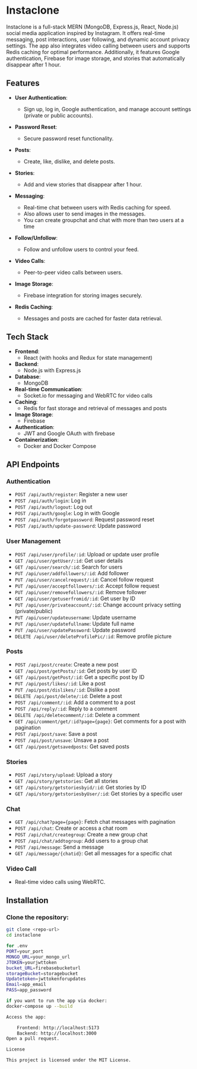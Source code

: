 # Instaclone

Instaclone is a full-stack MERN (MongoDB, Express.js, React, Node.js) social media application inspired by Instagram. It offers real-time messaging, post interactions, user following, and dynamic account privacy settings. The app also integrates video calling between users and supports Redis caching for optimal performance. Additionally, it features Google authentication, Firebase for image storage, and stories that automatically disappear after 1 hour.

## Features

- **User Authentication**: 
  - Sign up, log in, Google authentication, and manage account settings (private or public accounts).
- **Password Reset**: 
  - Secure password reset functionality.
- **Posts**: 
  - Create, like, dislike, and delete posts.
- **Stories**: 
  - Add and view stories that disappear after 1 hour.
- **Messaging**: 
  - Real-time chat between users with Redis caching for speed.
  - Also allows user to send images in the messages.
  - You can create groupchat and chat with more than two users at a time
    
- **Follow/Unfollow**: 
  - Follow and unfollow users to control your feed.
- **Video Calls**: 
  - Peer-to-peer video calls between users.
- **Image Storage**: 
  - Firebase integration for storing images securely.
- **Redis Caching**: 
  - Messages and posts are cached for faster data retrieval.

## Tech Stack

- **Frontend**: 
  - React (with hooks and Redux for state management)
- **Backend**: 
  - Node.js with Express.js
- **Database**: 
  - MongoDB
- **Real-time Communication**: 
  - Socket.io for messaging and WebRTC for video calls
- **Caching**: 
  - Redis for fast storage and retrieval of messages and posts
- **Image Storage**: 
  - Firebase
- **Authentication**: 
  - JWT and Google OAuth with firebase
- **Containerization**: 
  - Docker and Docker Compose

## API Endpoints

### Authentication

- `POST /api/auth/register`: Register a new user
- `POST /api/auth/login`: Log in
- `POST /api/auth/logout`: Log out
- `POST /api/auth/google`: Log in with Google
- `POST /api/auth/forgotpassword`: Request password reset
- `POST /api/auth/update-password`: Update password

### User Management

- `POST /api/user/profile/:id`: Upload or update user profile
- `GET /api/user/getUser/:id`: Get user details
- `GET /api/user/search/:id`: Search for users
- `PUT /api/user/addfollowers/:id`: Add follower
- `PUT /api/user/cancelrequest/:id`: Cancel follow request
- `PUT /api/user/acceptfollowers/:id`: Accept follow request
- `PUT /api/user/removefollowers/:id`: Remove follower
- `GET /api/user/getuserfromid/:id`: Get user by ID
- `PUT /api/user/privateaccount/:id`: Change account privacy setting (private/public)
- `PUT /api/user/updateusername`: Update username
- `PUT /api/user/updatefullname`: Update full name
- `PUT /api/user/updatePassword`: Update password
- `DELETE /api/user/deleteProfilePic/:id`: Remove profile picture

### Posts

- `POST /api/post/create`: Create a new post
- `GET /api/post/getPosts/:id`: Get posts by user ID
- `GET /api/post/getPost/:id`: Get a specific post by ID
- `PUT /api/post/likes/:id`: Like a post
- `PUT /api/post/dislikes/:id`: Dislike a post
- `DELETE /api/post/delete/:id`: Delete a post
- `POST /api/comment/:id`: Add a comment to a post
- `POST /api/reply/:id`: Reply to a comment
- `DELETE /api/deletecomment/:id`: Delete a comment
- `GET /api/comment/get/:id?page={page}`: Get comments for a post with pagination
- `POST /api/post/save`: Save a post
- `POST /api/post/unsave`: Unsave a post
- `GET /api/post/getsavedposts`: Get saved posts

### Stories

- `POST /api/story/upload`: Upload a story
- `GET /api/story/getstories`: Get all stories
- `GET /api/story/getstoriesbyid/:id`: Get stories by ID
- `GET /api/story/getstoriesbyUser/:id`: Get stories by a specific user

### Chat

- `GET /api/chat?page={page}`: Fetch chat messages with pagination
- `POST /api/chat`: Create or access a chat room
- `POST /api/chat/creategroup`: Create a new group chat
- `POST /api/chat/addtogroup`: Add users to a group chat
- `POST /api/message`: Send a message
- `GET /api/message/{chatid}`: Get all messages for a specific chat

### Video Call

- Real-time video calls using WebRTC.

## Installation

### Clone the repository:

```bash
git clone <repo-url>
cd instaclone

for .env
PORT=your_port
MONGO_URL=your_mongo_url
JTOKEN=yourjwttoken
bucket_URL=firebasebucketurl
storageBucket=storagebucket
Updatetoken=jwttokenforupdates
Email=app_email
PASS=app_password

if you want to run the app via docker:
docker-compose up --build

Access the app:

    Frontend: http://localhost:5173
    Backend: http://localhost:3000
Open a pull request.

License

This project is licensed under the MIT License.
